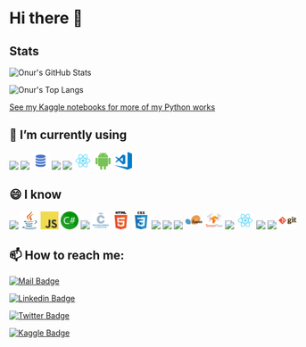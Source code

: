 # Hi there 👋

## Stats

![Onur's GitHub Stats](https://github-readme-stats.vercel.app/api?username=onursert&show_icons=true&include_all_commits=true)

![Onur's Top Langs](https://github-readme-stats.vercel.app/api/top-langs/?username=onursert&hide=angelscript,actionscript&langs_count=20)

<a href="https://www.kaggle.com/aonursert/notebooks">See my Kaggle notebooks for more of my Python works</a>

## 🔭 I’m currently using

<div style="white-space:nowrap;">
  <img src="https://cdn.worldvectorlogo.com/logos/power-bi.svg" height="32" />
  <img src="https://cdn.worldvectorlogo.com/logos/qlik-sense.svg" height="32" />
  <img src="https://github.com/github/explore/blob/master/topics/sql/sql.png" height="32" />
  <img src="https://www.oracle.com/a/ocom/img/pl-sql.svg" height="32" />
  <img src="https://www.informatica.com/content/dam/informatica-com/en/images/gl01/informatica-logo.png" height="32" />
  <img src="https://github.com/github/explore/blob/master/topics/react-native/react-native.png" height="32" />
  <img src="https://github.com/github/explore/blob/master/topics/android/android.png" height="32" />
  <img src="https://github.com/github/explore/blob/master/topics/visual-studio-code/visual-studio-code.png" height="32" />
</div>

## 😄 I know

<div style="white-space:nowrap;">
  <img src="https://www.python.org/static/img/python-logo.png" height="32" />
  <img src="https://github.com/github/explore/blob/master/topics/java/java.png" height="32" />
  <img src="https://github.com/github/explore/blob/master/topics/javascript/javascript.png" height="32" />
  <img src="https://github.com/github/explore/blob/master/topics/csharp/csharp.png" height="32" />
  <img src="https://www.php.net//images/logos/new-php-logo.svg" height="32" />
  <img src="https://github.com/github/explore/blob/master/topics/c/c.png" height="32" />
  <img src="https://github.com/github/explore/blob/master/topics/html/html.png" height="32" />
  <img src="https://github.com/github/explore/blob/master/topics/css/css.png" height="32" />
  <img src="https://numpy.org/images/logos/numpy.svg" height="32" />
  <img src="https://pandas.pydata.org/static/img/pandas.svg" height="32" />
  <img src="https://seaborn.pydata.org/_static/logo-wide-lightbg.svg" height="32" />
  <img src="https://github.com/github/explore/blob/master/topics/scikit-learn/scikit-learn.png" height="32" />
  <img src="https://github.com/github/explore/blob/master/topics/tensorflow/tensorflow.png" height="32" />
  <img src="https://labs.mysql.com/common/logos/mysql-logo.svg" height="32" />
  <img src="https://github.com/github/explore/blob/master/topics/react/react.png" height="32" />
  <img src="https://spring.io/images/spring-logo-9146a4d3298760c2e7e49595184e1975.svg" height="32" />
  <img src="https://hibernate.org/images/hibernate-logo.svg" height="32" />
  <img src="https://github.com/github/explore/blob/master/topics/git/git.png" height="32" />
</div>

## 📫 How to reach me:

[![Mail Badge](https://img.shields.io/badge/OnurSert-personal%20email-red?style=for-the-badge&logo=gmail)](mailto:hello@onursert.org)

[![Linkedin Badge](https://img.shields.io/badge/OnurSert-follow%20on%20linkedin-blue?style=for-the-badge&logo=linkedin)](https://www.linkedin.com/in/aonursert/)

[![Twitter Badge](https://img.shields.io/badge/OnurSert-follow%20on%20twitter-blue?style=for-the-badge&logo=twitter)](https://twitter.com/4f6e7572)

[![Kaggle Badge](https://img.shields.io/badge/OnurSert-follow%20on%20kaggle-blue?style=for-the-badge&logo=kaggle)](https://www.kaggle.com/aonursert)

<!--
- 🔭 I’m currently working on ...
- 🌱 I’m currently learning ...
- 👯 I’m looking to collaborate on ...
- 🤔 I’m looking for help with ...
- 💬 Ask me about ...
- 📫 How to reach me: ...
- 😄 Pronouns: ...
- ⚡ Fun fact: ...
-->
